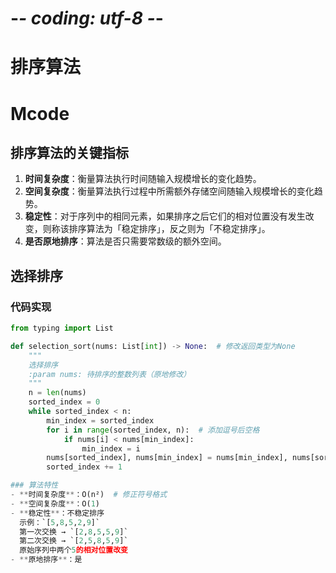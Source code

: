 # -*- coding: utf-8 -*-
# 排序算法
# Mcode

## 排序算法的关键指标
1. **时间复杂度**：衡量算法执行时间随输入规模增长的变化趋势。
2. **空间复杂度**：衡量算法执行过程中所需额外存储空间随输入规模增长的变化趋势。
3. **稳定性**：对于序列中的相同元素，如果排序之后它们的相对位置没有发生改变，则称该排序算法为「稳定排序」，反之则为「不稳定排序」。
4. **是否原地排序**：算法是否只需要常数级的额外空间。

## 选择排序

### 代码实现
```python
from typing import List

def selection_sort(nums: List[int]) -> None:  # 修改返回类型为None
    """
    选择排序
    :param nums: 待排序的整数列表（原地修改）
    """
    n = len(nums)
    sorted_index = 0
    while sorted_index < n:
        min_index = sorted_index
        for i in range(sorted_index, n):  # 添加逗号后空格
            if nums[i] < nums[min_index]:
                min_index = i
        nums[sorted_index], nums[min_index] = nums[min_index], nums[sorted_index]  # 添加操作符周围空格
        sorted_index += 1

### 算法特性
- **时间复杂度**：O(n²)  # 修正符号格式
- **空间复杂度**：O(1)
- **稳定性**：不稳定排序  
  示例：`[5,8,5,2,9]`  
  第一次交换 → `[2,8,5,5,9]`  
  第二次交换 → `[2,5,8,5,9]`  
  原始序列中两个5的相对位置改变
- **原地排序**：是


